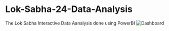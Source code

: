 # Lok-Sabha-24-Data-Analysis
The Lok Sabha Interactive Data Aanalysis done using PowerBI
![Dashboard](https://github.com/AiswaryaaRajesh/Lok-Sabha-24-Data-Analysis/assets/72779223/8fb0081b-2d77-44ef-8634-cb8e7b864305)
